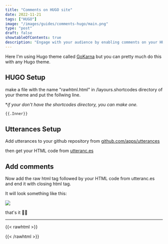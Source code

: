 ```yaml
---
title: "Comments on HUGO site"
date: 2022-11-21
tags: ["HUGO"]
image: "/images/guides/comments-hugo/main.png"
type: "post"
draft: false
showtableOfContents: true
description: "Engage with your audience by enabling comments on your HUGO site. Follow our simple guide to add comment functionality and enhance your website's interactivity."
---
```


Here I'm using Hugo theme called [GoKarna](https://github.com/526avijitgupta/gokarna) but you can pretty much do this with any Hugo theme.

## HUGO Setup

make a file with the name "rawhtml.html" in /layours.shortcodes directory of your theme and put the follwing line. 

**if your don't have the shortcodes directory, you can make one.*

```html
{{.Inner}}
```

## Utterances Setup 

Add utterances to your github repository from [github.com/apps/utterances](https://github.com/apps/utterances)

then get your HTML code from [utteranc.es](https://utteranc.es)

## Add comments

Now add the raw html tag followed by your HTML code from utteranc.es and end it with closing html tag.

It will look something like this: 

![](/images/guides/comments-hugo/1.png)

that's it ✌🏽

-------------------------------------------------------------

{{< rawhtml >}} 
<script src="https://utteranc.es/client.js"
        repo="mansoorbarri/website"
        issue-term="title"
        theme="dark-blue"
        crossorigin="anonymous"
        async>
</script>
{{< /rawhtml >}}